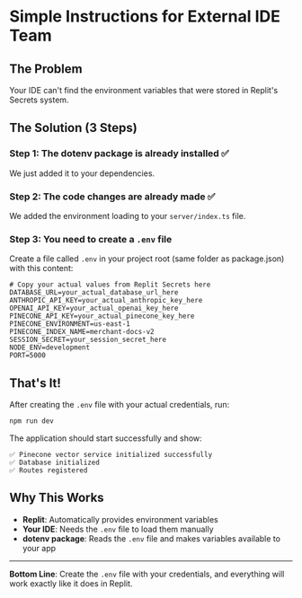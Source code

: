 # Simple Instructions for External IDE Team

## The Problem
Your IDE can't find the environment variables that were stored in Replit's Secrets system.

## The Solution (3 Steps)

### Step 1: The dotenv package is already installed ✅
We just added it to your dependencies.

### Step 2: The code changes are already made ✅  
We added the environment loading to your `server/index.ts` file.

### Step 3: You need to create a `.env` file
Create a file called `.env` in your project root (same folder as package.json) with this content:

```env
# Copy your actual values from Replit Secrets here
DATABASE_URL=your_actual_database_url_here
ANTHROPIC_API_KEY=your_actual_anthropic_key_here  
OPENAI_API_KEY=your_actual_openai_key_here
PINECONE_API_KEY=your_actual_pinecone_key_here
PINECONE_ENVIRONMENT=us-east-1
PINECONE_INDEX_NAME=merchant-docs-v2
SESSION_SECRET=your_session_secret_here
NODE_ENV=development
PORT=5000
```

## That's It!
After creating the `.env` file with your actual credentials, run:
```bash
npm run dev
```

The application should start successfully and show:
```
✅ Pinecone vector service initialized successfully
✅ Database initialized  
✅ Routes registered
```

## Why This Works
- **Replit**: Automatically provides environment variables
- **Your IDE**: Needs the `.env` file to load them manually
- **dotenv package**: Reads the `.env` file and makes variables available to your app

---
**Bottom Line**: Create the `.env` file with your credentials, and everything will work exactly like it does in Replit.